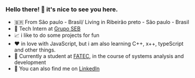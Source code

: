 ### Hello there! 👋 it's nice to see you here.

- :brazil: From São paulo - Brasil/ Living in Ribeirão preto - São paulo - Brasil
- 💼 Tech Intern at [Grupo SEB](https://www.sebsa.com.br)
- 📈 i like to do some projects for fun
- ❤️ in love with JavaScript, but i am also learning C++, x++, typeScript and other things.
- :seedling: Currently a student at [FATEC](http://www.fatecrp.edu.br), in the course of systems analysis and development
- 💬 You can also find me on [LinkedIn](https://www.linkedin.com/in/jefferson-santos-348646207)
